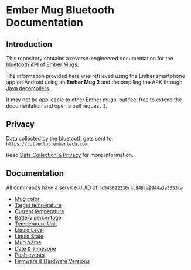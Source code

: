 # Ember Mug Bluetooth Documentation

## Introduction

This repository contains a reverse-engineered documentation for the bluetooth API of [Ember Mugs](https://ember.com/).

The information provided here was retrieved using the Ember smartphone app on Android using an **Ember Mug 2** and decompiling the APK through [Java decompilers](http://www.javadecompilers.com/apk).

It may not be applicable to other Ember mugs, but feel free to extend the documentation and open a pull request :).

## Privacy

Data collected by the bluetooth gets sent to: [`https://collector.embertech.com`](https://collector.embertech.com)

Read [Data Collection & Privacy](./data-collection.md) for more information.

## Documentation

All commands have a service UUID of `fc543622236c4c948fa9944a3e5353fa`

* [Mug color](./docs/mug-color.md)
* [Target temperature](./docs/target-temp.md)
* [Current temperature](./docs/current-temp.md)
* [Battery percentage](./docs/battery.md)
* [Temperature Unit](./docs/temperature-unit.md)
* [Liquid Level](./docs/liquid-level.md)
* [Liquid State](./docs/liquid-state.md)
* [Mug Name](./docs/mug-name.md)
* [Date & Timezone](./docs/time-date-zone.md)
* [Push events](./docs/push-events.md)
* [Firmware & Hardware Versions](./docs/push-events.md)


